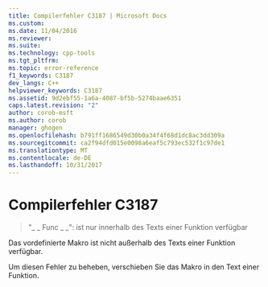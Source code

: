 ```yaml
---
title: Compilerfehler C3187 | Microsoft Docs
ms.custom: 
ms.date: 11/04/2016
ms.reviewer: 
ms.suite: 
ms.technology: cpp-tools
ms.tgt_pltfrm: 
ms.topic: error-reference
f1_keywords: C3187
dev_langs: C++
helpviewer_keywords: C3187
ms.assetid: 9d2ebf55-1a6a-4087-bf5b-5274baae6351
caps.latest.revision: "2"
author: corob-msft
ms.author: corob
manager: ghogen
ms.openlocfilehash: b791ff1686549d30b0a34f4f68d1dc8ac3dd309a
ms.sourcegitcommit: ca2f94dfd015e0098a6eaf5c793ec532f1c97de1
ms.translationtype: MT
ms.contentlocale: de-DE
ms.lasthandoff: 10/31/2017
---
```

# <a name="compiler-error-c3187"></a>Compilerfehler C3187

> "&#95; &#95; Func &#95; &#95;": ist nur innerhalb des Texts einer Funktion verfügbar

Das vordefinierte Makro ist nicht außerhalb des Texts einer Funktion verfügbar.

Um diesen Fehler zu beheben, verschieben Sie das Makro in den Text einer Funktion.